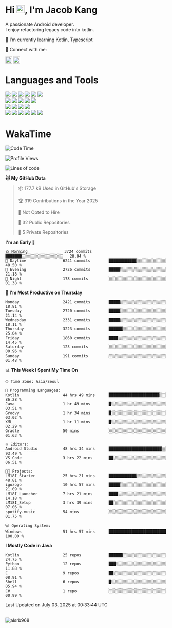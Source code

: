 # Hi <img src="https://media.giphy.com/media/hvRJCLFzcasrR4ia7z/giphy.gif" width="25px">, I'm Jacob Kang
A passionate Android developer.
</br>
I enjoy refactoring legacy code into kotlin.

🌱 I’m currently learning Kotlin, Typescript

🤝 Connect with me:

<a href="https://www.linkedin.com/in/minkyu-kang-b7477b1b2/"><img align="left" src="https://raw.githubusercontent.com/yushi1007/yushi1007/main/images/linkedin.svg" alt="Minkyu Kang | LinkedIn" width="21px"/></a>
<a href="https://www.instagram.com/_jacob_kang/"><img align="left" src="https://raw.githubusercontent.com/yushi1007/yushi1007/main/images/instagram.svg" alt="Jacob Kang | Instagram" width="21px"/></a>

</br>

# Languages and Tools

<div align="left">
<img src="https://img.shields.io/badge/java-007396?logo=java&logoColor=white"/>
<img src="https://img.shields.io/badge/kotlin-7F52FF?logo=kotlin&logoColor=white"/>
<img src="https://img.shields.io/badge/python-3776AB?logo=python&logoColor=white"/>
<img src="https://img.shields.io/badge/bash shell-4EAA25?logo=gnubash&logoColor=white"/>
<img src="https://img.shields.io/badge/c-A8B9CC?logo=c&logoColor=white"/>
<img src="https://img.shields.io/badge/c++-00599C?logo=c%2b%2b&logoColor=white"/>
</div>
<div align="left">
<img src="https://img.shields.io/badge/git-F05032?logo=git&logoColor=white"/>
<img src="https://img.shields.io/badge/github-181717?logo=github&logoColor=white"/>
<img src="https://img.shields.io/badge/mysql-4479A1?logo=mysql&logoColor=white"/>
<img src="https://img.shields.io/badge/sqlite-003B57?logo=sqlite&logoColor=white"/>
<img src="https://img.shields.io/badge/amazon AWS-232F3E?logo=amazonaws&logoColor=white"/>
</div>
<div align="left">
<img src="https://img.shields.io/badge/android-3DDC84?logo=android&logoColor=white"/>
<img src="https://img.shields.io/badge/linux-FCC624?logo=linux&logoColor=white"/>
<img src="https://img.shields.io/badge/flask-000000?logo=flask&logoColor=white"/>
<img src="https://img.shields.io/badge/arduino-00979D?logo=arduino&logoColor=white"/>
</div>
<div align="left">
<img src="https://img.shields.io/badge/slack-4A154B?logo=slack&logoColor=white"/>
<img src="https://img.shields.io/badge/notion-000000?logo=notion&logoColor=white"/>
<img src="https://img.shields.io/badge/jira-0052CC?logo=jira&logoColor=white"/>
<img src="https://img.shields.io/badge/postman-FF6C37?logo=postman&logoColor=white"/>
<img src="https://img.shields.io/badge/intellij-000000?logo=intellijidea&logoColor=white"/>
<img src="https://img.shields.io/badge/pycharm-000000?logo=pycharm&logoColor=white"/>
</div>

# WakaTime

<!--START_SECTION:waka-->
![Code Time](http://img.shields.io/badge/Code%20Time-5%2C005%20hrs%2014%20mins-blue)

![Profile Views](http://img.shields.io/badge/Profile%20Views-0-blue)

![Lines of code](https://img.shields.io/badge/From%20Hello%20World%20I%27ve%20Written-5.6%20million%20lines%20of%20code-blue)

**🐱 My GitHub Data** 

> 📦 177.7 kB Used in GitHub's Storage 
 > 
> 🏆 319 Contributions in the Year 2025
 > 
> 🚫 Not Opted to Hire
 > 
> 📜 32 Public Repositories 
 > 
> 🔑 5 Private Repositories 
 > 
**I'm an Early 🐤** 

```text
🌞 Morning                3724 commits        ███████░░░░░░░░░░░░░░░░░░   28.94 % 
🌆 Daytime                6241 commits        ████████████░░░░░░░░░░░░░   48.50 % 
🌃 Evening                2726 commits        █████░░░░░░░░░░░░░░░░░░░░   21.18 % 
🌙 Night                  178 commits         ░░░░░░░░░░░░░░░░░░░░░░░░░   01.38 % 
```
📅 **I'm Most Productive on Thursday** 

```text
Monday                   2421 commits        █████░░░░░░░░░░░░░░░░░░░░   18.81 % 
Tuesday                  2720 commits        █████░░░░░░░░░░░░░░░░░░░░   21.14 % 
Wednesday                2331 commits        █████░░░░░░░░░░░░░░░░░░░░   18.11 % 
Thursday                 3223 commits        ██████░░░░░░░░░░░░░░░░░░░   25.04 % 
Friday                   1860 commits        ████░░░░░░░░░░░░░░░░░░░░░   14.45 % 
Saturday                 123 commits         ░░░░░░░░░░░░░░░░░░░░░░░░░   00.96 % 
Sunday                   191 commits         ░░░░░░░░░░░░░░░░░░░░░░░░░   01.48 % 
```


📊 **This Week I Spent My Time On** 

```text
🕑︎ Time Zone: Asia/Seoul

💬 Programming Languages: 
Kotlin                   44 hrs 49 mins      ██████████████████████░░░   86.28 % 
Java                     1 hr 49 mins        █░░░░░░░░░░░░░░░░░░░░░░░░   03.51 % 
Groovy                   1 hr 34 mins        █░░░░░░░░░░░░░░░░░░░░░░░░   03.02 % 
XML                      1 hr 11 mins        █░░░░░░░░░░░░░░░░░░░░░░░░   02.29 % 
Gradle                   50 mins             ░░░░░░░░░░░░░░░░░░░░░░░░░   01.63 % 

🔥 Editors: 
Android Studio           48 hrs 34 mins      ███████████████████████░░   93.49 % 
VS Code                  3 hrs 22 mins       ██░░░░░░░░░░░░░░░░░░░░░░░   06.51 % 

🐱‍💻 Projects: 
LM18I_Starter            25 hrs 21 mins      ████████████░░░░░░░░░░░░░   48.81 % 
igozogo                  10 hrs 57 mins      █████░░░░░░░░░░░░░░░░░░░░   21.09 % 
LM18I_Launcher           7 hrs 21 mins       ████░░░░░░░░░░░░░░░░░░░░░   14.18 % 
LM18I_Setup              3 hrs 39 mins       ██░░░░░░░░░░░░░░░░░░░░░░░   07.06 % 
spotify-music            54 mins             ░░░░░░░░░░░░░░░░░░░░░░░░░   01.75 % 

💻 Operating System: 
Windows                  51 hrs 57 mins      █████████████████████████   100.00 % 
```

**I Mostly Code in Java** 

```text
Kotlin                   25 repos            ██████░░░░░░░░░░░░░░░░░░░   24.75 % 
Python                   12 repos            ███░░░░░░░░░░░░░░░░░░░░░░   11.88 % 
C                        9 repos             ██░░░░░░░░░░░░░░░░░░░░░░░   08.91 % 
Shell                    6 repos             █░░░░░░░░░░░░░░░░░░░░░░░░   05.94 % 
C#                       1 repo              ░░░░░░░░░░░░░░░░░░░░░░░░░   00.99 % 
```




 Last Updated on July 03, 2025 at 00:33:44 UTC
<!--END_SECTION:waka-->

</br>

<div align="left">
<img align="left" src="https://github-readme-stats.vercel.app/api/top-langs?username=alsrb968&show_icons=true&locale=en&layout=compact&theme=dark" alt="alsrb968" />
</div>
